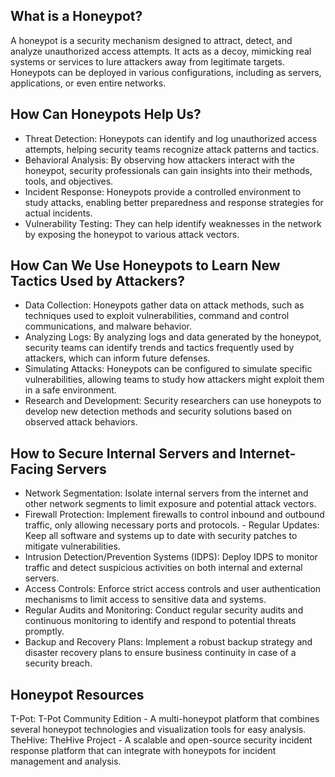## What is a Honeypot?

A honeypot is a security mechanism designed to attract, detect, and analyze unauthorized access attempts. It acts as a decoy, mimicking real systems or services to lure attackers away from legitimate targets. Honeypots can be deployed in various configurations, including as servers, applications, or even entire networks.

## How Can Honeypots Help Us?
- Threat Detection: Honeypots can identify and log unauthorized access attempts, helping security teams recognize attack patterns and tactics.
- Behavioral Analysis: By observing how attackers interact with the honeypot, security professionals can gain insights into their methods, tools, and objectives.
- Incident Response: Honeypots provide a controlled environment to study attacks, enabling better preparedness and response strategies for actual incidents.
- Vulnerability Testing: They can help identify weaknesses in the network by exposing the honeypot to various attack vectors.

## How Can We Use Honeypots to Learn New Tactics Used by Attackers?

 -  Data Collection: Honeypots gather data on attack methods, such as techniques used to exploit vulnerabilities, command and control communications, and malware behavior.
  -  Analyzing Logs: By analyzing logs and data generated by the honeypot, security teams can identify trends and tactics frequently used by attackers, which can inform future defenses.
   - Simulating Attacks: Honeypots can be configured to simulate specific vulnerabilities, allowing teams to study how attackers might exploit them in a safe environment.
   - Research and Development: Security researchers can use honeypots to develop new detection methods and security solutions based on observed attack behaviors.

## How to Secure Internal Servers and Internet-Facing Servers

  - Network Segmentation: Isolate internal servers from the internet and other network segments to limit exposure and potential attack vectors.
   - Firewall Protection: Implement firewalls to control inbound and outbound traffic, only allowing necessary ports and protocols.
    - Regular Updates: Keep all software and systems up to date with security patches to mitigate vulnerabilities.
   - Intrusion Detection/Prevention Systems (IDPS): Deploy IDPS to monitor traffic and detect suspicious activities on both internal and external servers.
   - Access Controls: Enforce strict access controls and user authentication mechanisms to limit access to sensitive data and systems.
   - Regular Audits and Monitoring: Conduct regular security audits and continuous monitoring to identify and respond to potential threats promptly.
   - Backup and Recovery Plans: Implement a robust backup strategy and disaster recovery plans to ensure business continuity in case of a security breach.

## Honeypot Resources

   T-Pot: T-Pot Community Edition - A multi-honeypot platform that combines several honeypot technologies and visualization tools for easy analysis.
    TheHive: TheHive Project - A scalable and open-source security incident response platform that can integrate with honeypots for incident management and analysis.
